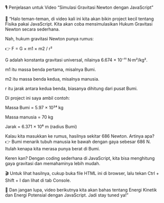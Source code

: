 🎙️ Penjelasan untuk Video “Simulasi Gravitasi Newton dengan JavaScript”

👋 “Halo teman-teman, di video kali ini kita akan bikin project kecil tentang Fisika pakai JavaScript.
Kita akan coba mensimulasikan Hukum Gravitasi Newton secara sederhana.

Nah, hukum gravitasi Newton punya rumus:

👉 F = G × m1 × m2 / r²

G adalah konstanta gravitasi universal, nilainya 6.674 × 10⁻¹¹ N·m²/kg².

m1 itu massa benda pertama, misalnya Bumi.

m2 itu massa benda kedua, misalnya manusia.

r itu jarak antara kedua benda, biasanya dihitung dari pusat Bumi.

Di project ini saya ambil contoh:

Massa Bumi = 5.97 × 10²⁴ kg

Massa manusia = 70 kg

Jarak = 6.371 × 10⁶ m (radius Bumi)

Kalau kita masukkan ke rumus, hasilnya sekitar 686 Newton.
Artinya apa?
👉 Bumi menarik tubuh manusia ke bawah dengan gaya sebesar 686 N.
Itulah kenapa kita merasa punya berat di Bumi.

Keren kan? Dengan coding sederhana di JavaScript, kita bisa menghitung gaya gravitasi dan memahaminya lebih mudah.

🎬 Untuk lihat hasilnya, cukup buka file HTML ini di browser, lalu tekan Ctrl + Shift + I dan lihat di tab Console.

📅 Dan jangan lupa, video berikutnya kita akan bahas tentang Energi Kinetik dan Energi Potensial dengan JavaScript. Jadi stay tuned ya!”